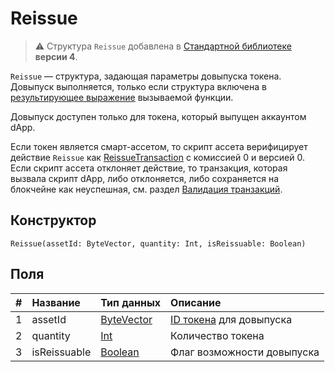 # Reissue

> :warning: Структура `Reissue` добавлена в [Стандартной библиотеке](/ru/ride/script/standard-library) **версии 4**.

`Reissue` — cтруктура, задающая параметры довыпуска токена. Довыпуск выполняется, только если структура включена в [результирующее выражение](/ru/ride/functions/callable-function#резуnьтат-выпоnнения-2) вызываемой функции.

Довыпуск доступен только для токена, который выпущен аккаунтом dApp. 

Если токен является смарт-ассетом, то скрипт ассета верифицирует действие `Reissue` как [ReissueTransaction](/ru/ride/structures/transaction-structures/reissue-transaction) с комиссией 0 и версией 0. Если скрипт ассета отклоняет действие, то транзакция, которая вызвала скрипт dApp, либо отклоняется, либо сохраняется на блокчейне как неуспешная, см. раздел [Валидация транзакций](/ru/blockchain/transaction/transaction-validation).

## Конструктор

```ride
Reissue(assetId: ByteVector, quantity: Int, isReissuable: Boolean)
```

## Поля

| # | Название | Тип данных | Описание |
| :--- | :--- | :--- | :--- |
| 1 | assetId | [ByteVector](/ru/ride/data-types/byte-vector) | [ID токена](/ru/blockchain/token/token-id) для довыпуска |
| 2 | quantity | [Int](/ru/ride/data-types/int) | Количество токена |
| 3 | isReissuable | [Boolean](/ru/ride/data-types/boolean) | Флаг возможности довыпуска |

